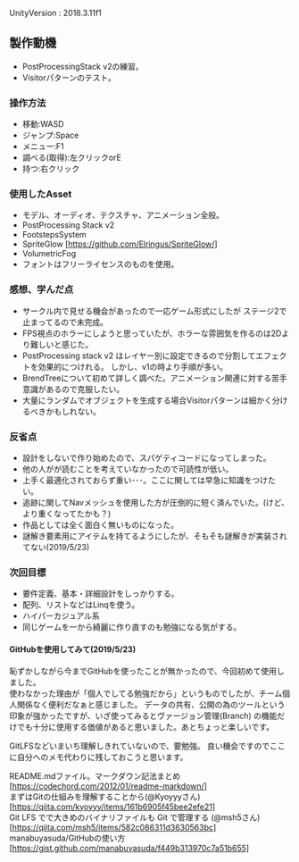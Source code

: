 
UnityVersion : 2018.3.11f1  

## 製作動機  
  - PostProcessingStack v2の練習。
  - Visitorパターンのテスト。
  
### 操作方法
  - 移動:WASD  
  - ジャンプ:Space
  - メニュー:F1
  - 調べる(取得):左クリックorE
  - 持つ:右クリック
  
 ### 使用したAsset
  - モデル、オーディオ、テクスチャ、アニメーション全般。
  - PostProcessing Stack v2
  - FootstepsSystem
  - SpriteGlow [https://github.com/Elringus/SpriteGlow/]
  - VolumetricFog
  - フォントはフリーライセンスのものを使用。
  
 ### 感想、学んだ点
  - サークル内で見せる機会があったので一応ゲーム形式にしたが
  ステージ2で止まってるので未完成。
  - FPS視点のホラーにしようと思っていたが、ホラーな雰囲気を作るのは2Dより難しいと感じた。
  - PostProcessing stack v2 はレイヤー別に設定できるので分割してエフェクトを効果的につけれる。
  しかし、v1の時より手順が多い。
  - BrendTreeについて初めて詳しく調べた。アニメーション関連に対する苦手意識があるので克服したい。
  - 大量にランダムでオブジェクトを生成する場合Visitorパターンは細かく分けるべきかもしれない。
  
 ### 反省点
  - 設計をしないで作り始めたので、スパゲティコードになってしまった。
  - 他の人がが読むことを考えていなかったので可読性が低い。
  - 上手く最適化されておらず重い･･･。ここに関しては早急に知識をつけたい。
  - 追跡に関してNavメッシュを使用した方が圧倒的に短く済んでいた。(けど、より重くなってたかも？)
  - 作品としては全く面白く無いものになった。
  - 謎解き要素用にアイテムを持てるようにしたが、そもそも謎解きが実装されてない(2019/5/23)
 
 ### 次回目標
  - 要件定義、基本・詳細設計をしっかりする。
  - 配列、リストなどはLinqを使う。
  - ハイパーカジュアル系    
  - 同じゲームを一から綺麗に作り直すのも勉強になる気がする。
 
 #### GitHubを使用してみて(2019/5/23)
 恥ずかしながら今までGitHubを使ったことが無かったので、今回初めて使用しました。  
 使わなかった理由が「個人でしてる勉強だから」というものでしたが、チーム個人関係なく便利だなぁと感じました。
 データの共有、公開の為のツールという印象が強かったですが、いざ使ってみるとヴァージョン管理(Branch)
 の機能だけでも十分に使用する価値があると思いました。あとちょっと楽しいです。
 
 
 GitLFSなどいまいち理解しきれていないので、要勉強。
 良い機会ですのでここに自分へのメモ代わりに残しておこうと思います。
 
 README.mdファイル。マークダウン記法まとめ  
 [https://codechord.com/2012/01/readme-markdown/]  
 まずはGitの仕組みを理解することから(@Kyoyyyさん)  
 [https://qiita.com/kyoyyy/items/161b6905f45bee2efe21]  
 Git LFS でで大きめのバイナリファイルも Git で管理する (@msh5さん)  
 [https://qiita.com/msh5/items/582c086311d3630563bc]  
 manabuyasuda/GitHubの使い方  
 [https://gist.github.com/manabuyasuda/f449b313970c7a51b655]
 
 
